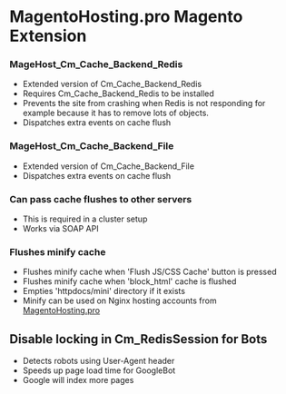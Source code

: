 # MagentoHosting.pro Magento Extension

### MageHost_Cm_Cache_Backend_Redis
* Extended version of Cm_Cache_Backend_Redis
* Requires Cm_Cache_Backend_Redis to be installed
* Prevents the site from crashing when Redis is not responding for example because it has to remove lots of objects.
* Dispatches extra events on cache flush

### MageHost_Cm_Cache_Backend_File
* Extended version of Cm_Cache_Backend_File
* Dispatches extra events on cache flush

### Can pass cache flushes to other servers
* This is required in a cluster setup
* Works via SOAP API

### Flushes minify cache
* Flushes minify cache when 'Flush JS/CSS Cache' button is pressed
* Flushes minify cache when 'block_html' cache is flushed
* Empties 'httpdocs/mini' directory if it exists
* Minify can be used on Nginx hosting accounts from [MagentoHosting.pro](https://magentohosting.pro)

## Disable locking in Cm_RedisSession for Bots
* Detects robots using User-Agent header
* Speeds up page load time for GoogleBot
* Google will index more pages